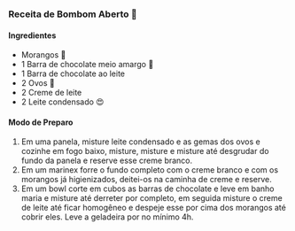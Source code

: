 ### Receita de Bombom Aberto :cake:

#### Ingredientes

- Morangos :strawberry:
- 1 Barra de chocolate meio amargo :chocolate_bar:
- 1 Barra de chocolate ao leite 
- 2 Ovos :egg:
- 2 Creme de leite 
- 2 Leite condensado :heart_eyes:

#### Modo de Preparo

1. Em uma panela, misture leite condensado e as gemas dos ovos e cozinhe em fogo baixo, misture, misture e misture até desgrudar do fundo da panela e reserve esse creme branco.
2. Em um marinex forre o fundo completo com o creme branco e com os morangos já higienizados, deitei-os na caminha de creme e reserve.
3. Em um bowl corte em cubos as barras de chocolate e leve em banho maria e misture até derreter por completo, em seguida misture o creme de leite até ficar homogêneo e despeje esse por cima dos morangos até cobrir eles. Leve a geladeira por no mínimo 4h.